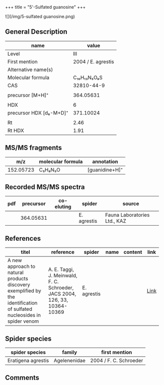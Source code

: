 +++
title = "5'-Sulfated guanosine"
+++

![](/img/5-sulfated guanosine.png)

## General Description

| name                    | value              |
|-------------------------|--------------------|
| Level                   | III                |
| First mention           | 2004 / E. agrestis |
| Alternative name(s)     |                    |
| Molecular formula       | C₁₀H₁₃N₅O₈S        |
| CAS                     | 32810-44-9         |
|                         |                    |
| precursor  [M+H]⁺       | 364.05631          |
|                         |                    |
| HDX                     | 6                  |
| precursor HDX [d₆-M+D]⁺ | 371.10024          |
|                         |                    |
| Rt                      | 2.46               |
| Rt HDX                  | 1.91               |

## MS/MS fragments

| m/z       | molecular formula | annotation     |
|-----------|-------------------|----------------|
| 152.05723 | C₅H₈N₅O           | [guanidine+H]⁺ |

## Recorded MS/MS spectra

| pdf | precursor | co-eluting | spider      | source                       |
|-----|-----------|------------|-------------|------------------------------|
|     | 364.05631 |            | E. agrestis | Fauna Laboratories Ltd., KAZ |

## References

| titel                                                                                                                  | reference                                                                  | spider      | name | content | link                                           |
|------------------------------------------------------------------------------------------------------------------------|----------------------------------------------------------------------------|-------------|------|---------|------------------------------------------------|
| A new approach to natural products discovery exemplified by the identification of sulfated nucleosides in spider venom | A. E. Taggi, J. Meinwald, F. C. Schroeder, JACS 2004, 126, 33, 10364-10369 | E. agrestis |      |         | [Link](https://pubs.acs.org/doi/abs/10.1021/ja047416n) |

## Spider species

| spider species     | family       | first mention          |
|--------------------|--------------|------------------------|
| Eratigena agrestis | Agelenenidae | 2004 / F. C. Schroeder |

## Comments